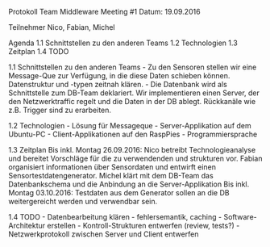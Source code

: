 Protokoll Team Middleware Meeting #1
Datum: 19.09.2016

Teilnehmer
Nico, Fabian, Michel

Agenda
	1.1 Schnittstellen zu den anderen Teams
	1.2	Technologien
	1.3 Zeitplan
	1.4 TODO
	
1.1 Schnittstellen zu den anderen Teams
	- Zu den Sensoren stellen wir eine Message-Que zur Verfügung, in die diese Daten schieben können. Datenstruktur und -typen zeitnah klären.
	- Die Datenbank wird als Schnittstelle zum DB-Team deklariert. 
	Wir implementieren einen Server, der den Netzwerktraffic regelt und die Daten in der DB ablegt. Rückkanäle wie z.B. Trigger sind zu erarbeiten.
	
1.2	Technologien
	- Lösung für Messageque
	- Server-Applikation auf dem Ubuntu-PC
	- Client-Applikationen auf den RaspPies
	- Programmiersprache

1.3 Zeitplan 
	Bis inkl. Montag 26.09.2016:
		Nico betreibt Technologieanalyse und bereitet Vorschläge für die zu verwendenden und strukturen vor.
		Fabian organisiert informationen über Sensordaten und entwirft einen Sensortestdatengenerator.
		Michel klärt mit dem DB-Team das Datenbankschema und die Anbindung an die Server-Applikation
	Bis inkl. Montag 03.10.2016:
		Testdaten aus dem Generator sollen an die DB weitergereicht werden und verwendbar sein.
		
1.4 TODO
	- Datenbearbeitung klären
	- fehlersemantik, caching
	- Software-Architektur erstellen
	- Kontroll-Strukturen entwerfen (review, tests?)
	- Netzwerkprotokoll zwischen Server und Client entwerfen
